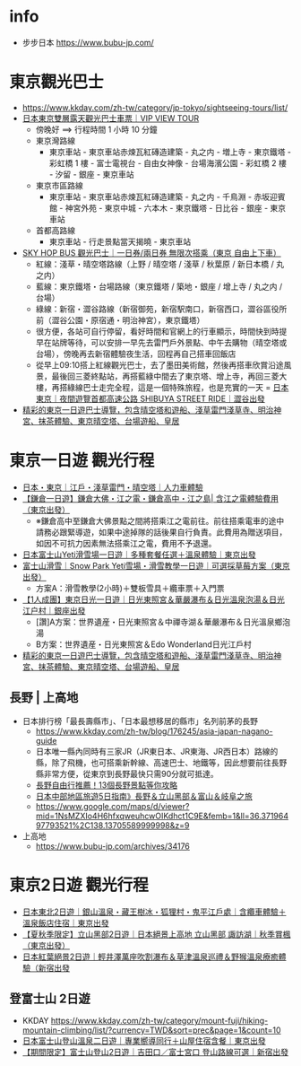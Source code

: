 # info
- 步步日本  https://www.bubu-jp.com/

# 東京觀光巴士
- https://www.kkday.com/zh-tw/category/jp-tokyo/sightseeing-tours/list/
- [日本東京雙層露天觀光巴士車票｜VIP VIEW TOUR](https://www.kkday.com/zh-tw/product/23771)
  - 傍晚好 ==> 行程時間 1 小時 10 分鐘
  - 東京灣路線
    - 東京車站 - 東京車站赤煉瓦紅磚造建築 - 丸之内 - 増上寺 - 東京鐵塔  - 彩虹橋 1 樓 - 富士電視台 - 自由女神像 - 台場海濱公園 - 彩虹橋 2 樓 - 汐留 - 銀座 - 東京車站
  - 東京市區路線
    - 東京車站 - 東京車站赤煉瓦紅磚造建築 - 丸之内 - 千鳥淵 - 赤坂迎賓館 - 神宮外苑 - 東京中城 - 六本木 - 東京鐵塔 - 日比谷 - 銀座 - 東京車站
  - 首都高路線
    - 東京車站 - 行走景點當天揭曉 - 東京車站
- [SKY HOP BUS 觀光巴士｜一日券/兩日券 無限次搭乘（東京 自由上下車）](https://www.kkday.com/zh-tw/product/2048-tokyo-sky-hop-bus-day-pass-japan)
  - 紅線：淺草・晴空塔路線（上野 / 晴空塔 / 淺草 / 秋葉原 / 新日本橋 / 丸之内）
  - 藍線：東京鐵塔・台場路線（東京鐵塔 / 築地・銀座 / 增上寺 / 丸之内 / 台場）
  - 綠線：新宿・澀谷路線（新宿御苑，新宿駅南口，新宿西口，澀谷區役所前（澀谷公園・原宿通・明治神宮），東京鐵塔）
  - 很方便，各站可自行停留，看好時間和官網上的行車顯示，時間快到時提早在站牌等待，可以安排一早先去雷門戶外景點、中午去購物（晴空塔或台場），傍晚再去新宿體驗夜生活，回程再自己搭車回飯店
  - 從早上09:10搭上紅線觀光巴士，去了墨田美術館，然後再搭車欣賞沿途風景，最後回三菱終點站，再搭藍綠中間去了東京塔、增上寺，再回三菱大樓，再搭綠線巴士走完全程，這是一個特殊旅程，也是充實的一天
= [日本東京｜夜間遊覽首都高速公路 SHIBUYA STREET RIDE｜澀谷出發](https://www.kkday.com/zh-tw/product/282231)
- [精彩的東京一日遊巴士導覽，包含晴空塔和遊船、淺草雷門淺草寺、明治神宮、抹茶體驗、東京晴空塔、台場遊船、皇居](https://www.kkday.com/zh-tw/product/265132)

# 東京一日遊 觀光行程
- [日本・東京｜江戶・淺草雷門・晴空塔｜人力車體驗](https://www.kkday.com/zh-tw/product/1951-tokyo-asakusa-rickshaw-tour-japan)
- [【鎌倉一日遊】鎌倉大佛・江之電・鎌倉高中・江之島| 含江之電體驗費用（東京出發）](https://www.kkday.com/zh-tw/product/140045-kanagawa-cultural-tour-great-buddha-enoshima-enoden-japan)
  - ※鎌倉高中至鎌倉大佛景點之間將搭乘江之電前往。前往搭乘電車的途中請務必跟緊導遊，如果中途掉隊的話後果自行負責。此費用為贈送項目，如因不可抗力因素無法搭乘江之電，費用不予退還。
- [日本富士山Yeti滑雪場一日遊｜多種套餐任選＋溫泉體驗｜東京出發](https://www.kkday.com/zh-tw/product/152294-japan-ski-tour-mount-fuji-yeti-ski-resort-admission-ticket-tokyo)
- [富士山滑雪｜Snow Park Yeti雪場・滑雪教學一日遊｜可選採草莓方案（東京出發）](https://www.kkday.com/zh-tw/product/137142-tokyo-fujiyama-snow-resort-yeti-tour-japan)
  - 方案A：滑雪教學(2小時)＋雙板雪具＋纜車票＋入門票 
- [【1人成團】東京日光一日遊｜日光東照宮＆華嚴瀑布＆日光溫泉泡湯＆日光江户村｜銀座出發](https://www.kkday.com/zh-tw/product/12060-nikko-day-tour-from-tokyo-unesco-world-heritage-sites-and-more-japan)
  - [讚]A方案：世界遺産・日光東照宮＆中禪寺湖＆華嚴瀑布＆日光溫泉鄉泡湯
  - B方案：世界遺産・日光東照宮＆Edo Wonderland日光江戶村
- [精彩的東京一日遊巴士導覽，包含晴空塔和遊船、淺草雷門淺草寺、明治神宮、抹茶體驗、東京晴空塔、台場遊船、皇居](https://www.kkday.com/zh-tw/product/265132)

## 長野 | 上高地
- 日本排行榜「最長壽縣市」、「日本最想移居的縣市」名列前茅的長野
  - https://www.kkday.com/zh-tw/blog/176245/asia-japan-nagano-guide
  - 日本唯一縣內同時有三家JR（JR東日本、JR東海、JR西日本）路線的縣，除了飛機，也可搭乘新幹線、高速巴士、地鐵等，因此想要前往長野縣非常方便，從東京到長野最快只需90分就可抵達。
  - [長野自由行推薦！13個長野景點等你攻略](https://www.kkday.com/zh-tw/blog/176245/asia-japan-nagano-guide)
  - [日本中部地區旅遊5日指南》長野＆立山黑部＆富山＆岐阜之旅](https://www.kkday.com/zh-tw/blog/197705/asia-japan-chubu-guide)
  - https://www.google.com/maps/d/viewer?mid=1NsMZXIo4H6hfxqweuhcwOIKdhct1C9E&femb=1&ll=36.37196497793521%2C138.13705589999998&z=9
- 上高地
  - https://www.bubu-jp.com/archives/34176 

# 東京2日遊 觀光行程
- [日本東北2日遊｜銀山溫泉・藏王樹冰・狐狸村・鬼平江戶處｜含纜車體驗＋溫泉飯店住宿｜東京出發](https://www.kkday.com/zh-tw/product/182060-tohoku-japan-ouchi-juku-ginzan-onsen-zao-juhyo-cable-car)
- [【夏秋季限定】立山黑部2日遊｜日本絕景上高地 立山黑部 諏訪湖｜秋季賞楓（東京出發）](https://www.kkday.com/zh-tw/product/152108-tokyo-tateyama-kurobe-alpine-route-kamikochi-2d-tour-japan)
- [日本紅葉絕景2日遊｜輕井澤萬座吹割瀑布＆草津溫泉巡禮＆野猴溫泉療癒體驗（新宿出發](https://www.kkday.com/zh-tw/product/286450)

## 登富士山 2日遊
- KKDAY  https://www.kkday.com/zh-tw/category/mount-fuji/hiking-mountain-climbing/list/?currency=TWD&sort=prec&page=1&count=10
- [日本富士山登山溫泉二日遊｜專業嚮導同行＋山屋住宿含餐｜東京出發](https://www.kkday.com/zh-tw/product/166964)
- [【期間限定】富士山登山2日遊｜吉田口／富士宮口 登山路線可選｜新宿出發](https://www.kkday.com/zh-tw/product/285402)
